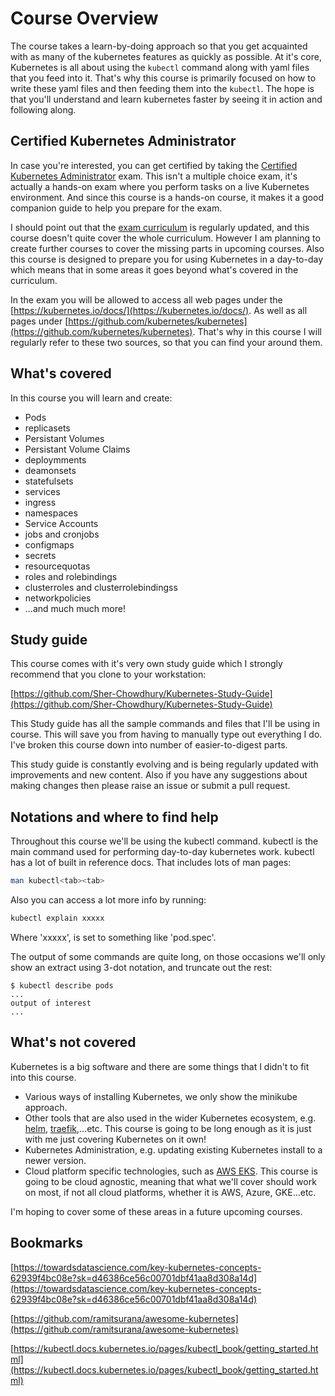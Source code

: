 # Course Overview

The course takes a learn-by-doing approach so that you get acquainted with as many of the kubernetes features as quickly as possible. At it's core, Kubernetes is all about using the  `kubectl` command along with yaml files that you feed into it. That's why this course is primarily focused on how to write these yaml files and then feeding them into the `kubectl`. The hope is that you'll understand and learn kubernetes faster by seeing it in action and following along.

## Certified Kubernetes Administrator

In case you're interested, you can get certified by taking the [Certified Kubernetes Administrator](https://www.cncf.io/certification/cka/) exam. This isn't a multiple choice exam, it's actually a hands-on exam where you perform tasks on a live Kubernetes environment. And since this course is a hands-on course, it makes it a good companion guide to help you prepare for the exam.

I should point out that the [exam curriculum](https://github.com/cncf/curriculum) is regularly updated, and this course doesn't quite cover the whole curriculum. However I am planning to create further courses to cover the missing parts in upcoming courses. Also this course is designed to prepare you for using Kubernetes in a day-to-day which means that in some areas it goes beyond what's covered in the curriculum. 

In the exam you will be allowed to access all web pages under the [https://kubernetes.io/docs/](https://kubernetes.io/docs/). As well as all pages under [https://github.com/kubernetes/kubernetes](https://github.com/kubernetes/kubernetes). That's why in this course I will regularly refer to these two sources, so that you can find your around them.

## What's covered

In this course you will learn and create:

- Pods
- replicasets
- Persistant Volumes
- Persistant Volume Claims
- deploymments
- deamonsets
- statefulsets
- services
- ingress
- namespaces
- Service Accounts
- jobs and cronjobs
- configmaps
- secrets
- resourcequotas
- roles and rolebindings
- clusterroles and clusterrolebindingss
- networkpolicies
- ...and much much more!

## Study guide

This course comes with it's very own study guide which I strongly recommend that you clone to your workstation:

[https://github.com/Sher-Chowdhury/Kubernetes-Study-Guide](https://github.com/Sher-Chowdhury/Kubernetes-Study-Guide)

This Study guide has all the sample commands and files that I'll be using in course. This will save you from having to manually type out everything I do. I've broken this course down into number of easier-to-digest parts. 

This study guide is constantly evolving and is being regularly updated with improvements and new content. Also if you have any suggestions about making changes then please raise an issue or submit a pull request.

## Notations and where to find help

Throughout this course we'll be using the kubectl command. kubectl is the main command used for performing day-to-day kubernetes work. kubectl has a lot of built in reference docs. That includes lots of man pages:

```bash
man kubectl<tab><tab>
```

Also you can access a lot more info by running:

```bash
kubectl explain xxxxx
```

Where 'xxxxx', is set to something like 'pod.spec'.

The output of some commands are quite long, on those occasions we'll only show an extract using 3-dot notation, and truncate out the rest:

```text
$ kubectl describe pods
...
output of interest
...
```

## What's not covered

Kubernetes is a big software and there are some things that I didn't to fit into this course. 

- Various ways of installing Kubernetes, we only show the minikube approach.
- Other tools that are also used in the wider Kubernetes ecosystem, e.g. [helm](https://helm.sh/), [traefik](https://traefik.io/),...etc. This course is going to be long enough as it is just with me just covering Kubernetes on it own!
- Kubernetes Administration, e.g. updating existing Kubernetes install to a newer version.
- Cloud platform specific technologies, such as [AWS EKS](https://aws.amazon.com/eks/). This course is going to be cloud agnostic, meaning that what we'll cover should work on most, if not all cloud platforms, whether it is AWS, Azure, GKE...etc.

I'm hoping to cover some of these areas in a future upcoming courses.


## Bookmarks

[https://towardsdatascience.com/key-kubernetes-concepts-62939f4bc08e?sk=d46386ce56c00701dbf41aa8d308a14d](https://towardsdatascience.com/key-kubernetes-concepts-62939f4bc08e?sk=d46386ce56c00701dbf41aa8d308a14d)

[https://github.com/ramitsurana/awesome-kubernetes](https://github.com/ramitsurana/awesome-kubernetes)

[https://kubectl.docs.kubernetes.io/pages/kubectl_book/getting_started.html](https://kubectl.docs.kubernetes.io/pages/kubectl_book/getting_started.html)